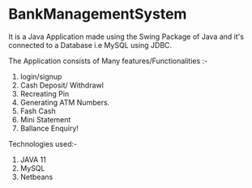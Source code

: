 # BankManagementSystem
It is a Java Application made using the Swing Package of Java and it's connected to a Database i.e MySQL using JDBC.

The Application consists of Many features/Functionalities :-
1. login/signup
2. Cash Deposit/ Withdrawl
3. Recreating Pin
4. Generating ATM Numbers.
5. Fash Cash
6. Mini Statement 
7. Ballance Enquiry!

Technologies used:-
1. JAVA 11
2. MySQL
3. Netbeans
